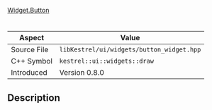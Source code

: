 [Widget.Button](index.md)
# 
| Aspect | Value |
| --- | --- |
| Source File | `libKestrel/ui/widgets/button_widget.hpp` |
| C++ Symbol | `kestrel::ui::widgets::draw` |
| Introduced | Version 0.8.0 |
## Description
